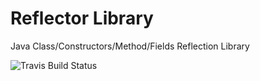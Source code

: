 # Reflector Library
Java Class/Constructors/Method/Fields Reflection Library

![Travis Build Status](https://travis-ci.org/aloys/reflector.svg?branch=master)
